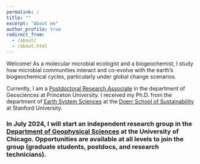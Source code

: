 ```yaml
---
permalink: /
title: ""
excerpt: "About me"
author_profile: true
redirect_from: 
  - /about/
  - /about.html
---
```


Welcome! As a molecular microbial ecologist and a biogeochemist, I study how microbial communities
interact and co-evolve with the earth’s biogeochemical cycles, particularly under global change scenarios.

Currently, I am a [Postdoctoral Research Associate](https://geosciences.princeton.edu/people/linta-reji#:-:text=linta%20reji) in the department of Geosciences at Princeton University. I received my Ph.D. from the department of [Earth System Sciences](https://earthsystemscience.stanford.edu/) at the [Doerr School of Sustainability](
https://sustainability.stanford.edu/) at Stanford University.


### In July 2024, I will start an independent research group in the [Department of Geophysical Sciences](https://geosci.uchicago.edu/people/linta-reji/) at the University of Chicago. Opportunities are available at all levels to join the group (graduate students, postdocs, and research technicians).
